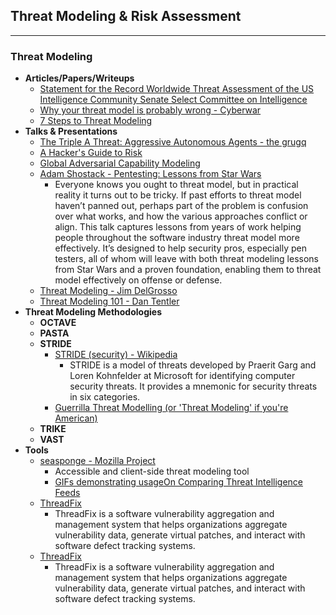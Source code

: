 ## Threat Modeling & Risk Assessment


----------------------------------
### Threat Modeling
* **Articles/Papers/Writeups**
	* [Statement for the Record  Worldwide Threat Assessment  of the  US Intelligence Community  Senate Select Committee on Intelligence](https://www.dni.gov/files/documents/Newsroom/Testimonies/SSCI%20Unclassified%20SFR%20-%20Final.pdf)
	* [Why your threat model is probably wrong - Cyberwar](http://blog.thinkst.com/p/cyberwar-why-your-threat-model-is.html)
	* [7 Steps to Threat Modeling](https://www.slideshare.net/chinwhei/7-steps-to-threat-modeling)
* **Talks & Presentations**
	* [The Triple A Threat: Aggressive Autonomous Agents - the grugq](http://grugq.github.io/presentations/comae-blackhat-year-of-the-worm.pdf)
	* [A Hacker's Guide to Risk](https://media.defcon.org/DEF%20CON%2023/DEF%20CON%2023%20presentations/DEFCON-23-Bruce-Potter-Hackers-Guide-to-Risk.pdf)
	* [Global Adversarial Capability Modeling](https://www.youtube.com/watch?v=56T3JN09SrY#t=41)
	* [Adam Shostack - Pentesting: Lessons from Star Wars](https://www.youtube.com/watch?v=BfWWryF8M7E&list=PLuUtcRxSUZUpv2An-RNhjuZSJ5fjY7ghe&index=13)
		* Everyone knows you ought to threat model, but in practical reality it turns out to be tricky. If past efforts to threat model haven’t panned out, perhaps part of the problem is confusion over what works, and how the various approaches conflict or align. This talk captures lessons from years of work helping people throughout the software industry threat model more effectively. It’s designed to help security pros, especially pen testers, all of whom will leave with both threat modeling lessons from Star Wars and a proven foundation, enabling them to threat model effectively on offense or defense.
	* [Threat Modeling - Jim DelGrosso](https://www.somersetrecon.com/blog/2018/7/27/infecting-the-embedded-supply-chain)
	* [Threat Modeling 101 - Dan Tentler](https://www.youtube.com/watch?v=wu8SDWao_Ns)
* **Threat Modeling Methodologies**
	* **OCTAVE**
	* **PASTA**
	* **STRIDE**
		* [STRIDE (security) - Wikipedia](https://en.wikipedia.org/wiki/STRIDE_(security))
			* STRIDE is a model of threats developed by Praerit Garg and Loren Kohnfelder at Microsoft for identifying computer security threats. It provides a mnemonic for security threats in six categories.
		* [Guerrilla Threat Modelling (or 'Threat Modeling' if you're American)](http://blogs.msdn.com/b/ptorr/archive/2005/02/22/guerillathreatmodelling.aspx)
	* **TRIKE**
	* **VAST**
* **Tools**
	* [seasponge - Mozilla Project](https://github.com/mozilla/seasponge)
		* Accessible and client-side threat modeling tool
		* [GIFs demonstrating usage](https://github.com/mozilla/seasponge/wiki/usage)[On Comparing Threat Intelligence Feeds](http://blogs.gartner.com/anton-chuvakin/2014/01/07/on-comparing-threat-intelligence-feeds/)
	* [ThreadFix](https://github.com/denimgroup/threadfix)
		* ThreadFix is a software vulnerability aggregation and management system that helps organizations aggregate vulnerability data, generate virtual patches, and interact with software defect tracking systems.
	* [ThreadFix](https://github.com/denimgroup/threadfix)
		* ThreadFix is a software vulnerability aggregation and management system that helps organizations aggregate vulnerability data, generate virtual patches, and interact with software defect tracking systems.

